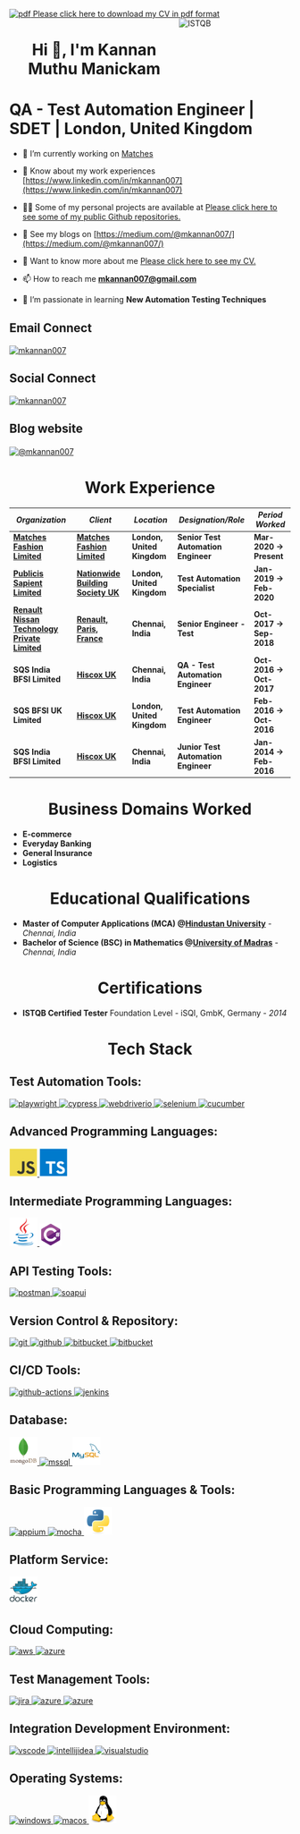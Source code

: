 <!--
**mkannan007/mkannan007** is a ✨ _special_ ✨ repository because its `README.md` (this file) appears on your GitHub profile.

Here are some ideas to get you started:

- 🔭 I’m currently working on ...
- 🌱 I’m currently learning ...
- 👯 I’m looking to collaborate on ...
- 🤔 I’m looking for help with ...
- 💬 Ask me about ...
- 📫 How to reach me: ...
- 😄 Pronouns: ...
- ⚡ Fun fact: ...

<img align="right" src="https://asset.brandfetch.io/id5o3EIREg/id6PVBBFQj.svg?updated=1696475443284" alt="gmail" height="50" width="50" />mkannan007@gmail.com</a> 
-->
<p align="left">
<a href="https://github.com/mkannan007/mkannan007/blob/main/KANNAN_M_CV_NEW.pdf" download="Kannan_CV_QA-Test_Engineer"> 
<img src="https://www.iconpacks.net/icons/2/free-pdf-download-icon-2617-thumb.png" alt="pdf" width="50" height="50"/>
  Please click here to download my CV in pdf format 
</a>
<img align="right" src="https://www.gasq.org/files/content/gasq/downloads/certification/ISTQB/ISTQB.png" alt="ISTQB" width="200" height="120"/>
<!-- <img align="right" src="https://komarev.com/ghpvc/?username=mkannan007&label=Profile%20views&color=0e75b6&style=flat" alt="mkannan007" />  -->
</p>

<h1 align="center">Hi 👋, I'm Kannan Muthu Manickam</h1>
<h1 align="left">QA - Test Automation Engineer | SDET | London, United Kingdom</h1>

- 🔭 I’m currently working on [Matches](https://www.matchesfashion.com)

- 📄 Know about my work experiences [https://www.linkedin.com/in/mkannan007](https://www.linkedin.com/in/mkannan007)

- 👨‍💻 Some of my personal projects are available at <a href="https://github.com/mkannan007?tab=repositories" target="blank">Please click here to see some of my public Github repositories.</a>

- 📝 See my blogs on [https://medium.com/@mkannan007/](https://medium.com/@mkannan007/)
  
- 💬 Want to know more about me <a href="https://github.com/mkannan007/mkannan007/blob/main/KANNAN_M_CV_NEW.pdf" target="blank">Please click here to see my CV.</a>

- 📫 How to reach me **mkannan007@gmail.com**

- 🌱 I’m passionate in learning **New Automation Testing Techniques**

<!-- <h2 align="left">Contact</h2>
<details>
<summary>Email</summary>
<h2 align="left">mkannan007@gmail.com</h2>
</details>
<details>
<summary>Mobile</summary>
<h2 align="left">+44 07503044414</h2>
</details> -->

<h2 align="left">Email Connect</h2>
<p align="left">
<a href="mailto:mkannan007@gmail.com" target="blank"><img align="center" src="https://asset.brandfetch.io/id5o3EIREg/id6PVBBFQj.svg?updated=1696475443284" alt="mkannan007" height="50" width="50" /></a>
</p>

<h2 align="left">Social Connect</h2>
<p align="left">
<a href="https://linkedin.com/in/mkannan007" target="blank"><img align="center" src="https://asset.brandfetch.io/idbGPuWgz_/ida2097ajd.png?updated=1701212804122" alt="mkannan007" height="50" width="50" /></a>
</p>

<h2 align="left">Blog website</h2>
<p align="left">
<a href="https://medium.com/@mkannan007" target="blank"><img align="center" src="https://asset.brandfetch.io/idIlQtGZ76/id0-IgdVBb.jpeg?updated=1667572307182" alt="@mkannan007" height="50" width="50" /></a>
</p>

<h1 align="center"> Work Experience</h1>

|**_Organization_**| **_Client_**| **_Location_**| **_Designation/Role_**| **_Period Worked_**|
|------------|---------|-----------------|--------------|--------------|
|**[Matches Fashion Limited](https://www.matchesfashion.com/)**| **[Matches Fashion Limited](https://www.matchesfashion.com/)** | **London, United Kingdom**| **Senior Test Automation Engineer**| **Mar-2020 -> Present**|
|**[Publicis Sapient Limited](https://www.publicissapient.com/)**| **[Nationwide Building Society UK](https://www.nationwide.co.uk/)** |**London, United Kingdom**| **Test Automation Specialist**| **Jan-2019 -> Feb-2020**|
|**[Renault Nissan Technology Private Limited](https://rntbci.in/)**|**[Renault, Paris, France](https://www.renaultgroup.com/en/)** | **Chennai, India**| **Senior Engineer - Test**| **Oct-2017 -> Sep-2018**|
|**SQS India BFSI Limited** | **[Hiscox UK](https://www.hiscox.co.uk/)** | **Chennai, India**| **QA - Test Automation Engineer**| **Oct-2016 -> Oct-2017**|
|**SQS BFSI UK Limited**| **[Hiscox UK](https://www.hiscox.co.uk/)** | **London, United Kingdom**| **Test Automation Engineer**| **Feb-2016 -> Oct-2016**|
|**SQS India BFSI Limited**| **[Hiscox UK](https://www.hiscox.co.uk/)** | **Chennai, India**| **Junior Test Automation Engineer**| **Jan-2014 -> Feb-2016**|

<!-- - **Senior Test Automation Engineer @[Matches Fashion](https://www.matchesfashion.com) - London, UK**, - _Since March 2020 to Current_
- **QA Test Automation Specialist @[Publicis Sapient](https://www.publicissapient.com/) - London, UK** for the Client **([Nationwide Building Society](https://www.nationwide.co.uk/))** - _January 2019 to February 2020_
- **Senior Engineer - Test @[Renault Nissan Technology and Business Centre India](https://rntbci.in/) - Chennai, India** - _October 2017 to September 2018_
- **Test Automation Engineer** formally it was **SQS BFSI limited** and now it is **[Expleo](https://expleo.com/) - London, UK** and **Chennai, India** for the client **([Hiscox UK](https://www.hiscox.co.uk/))** - _January 2014 to October 2017_ -->

<h1 align="center"> Business Domains Worked </h1>

- **E-commerce**
- **Everyday Banking**
- **General Insurance**
- **Logistics**

<h1 align="center"> Educational Qualifications</h1>

- **Master of Computer Applications (MCA) @[Hindustan University](https://hindustanuniv.ac.in/)** - _Chennai, India_
- **Bachelor of Science (BSC) in Mathematics @[University of Madras](https://www.unom.ac.in/)** - _Chennai, India_

<h1 align="center"> Certifications </h1>

- **ISTQB Certified Tester** Foundation Level - iSQI, GmbK, Germany - _2014_

<h1 align="center"> Tech Stack</h1>
<h2 align="left">Test Automation Tools:</h2>
<p align="left"> 
  <a href="https://playwright.dev/" target="_blank" rel="noreferrer"> <img src="https://asset.brandfetch.io/idpyc8TcWP/idEJ2Bgun2.png?updated=1693577479421" alt="playwright" width="50" height="50"/> </a>
  <a href="https://www.cypress.io" target="_blank" rel="noreferrer"> <img src="https://asset.brandfetch.io/idIq_kF0rb/idv3zwmSiY.jpeg?updated=1667565306852" alt="cypress" width="50" height="50"/> </a> 
  <a href="https://webdriver.io/" target="_blank" rel="noreferrer"> <img src="https://asset.brandfetch.io/idV7ZoyErg/idjjDL4vNp.svg?updated=1700632173304" alt="webdriverio" width="50" height="50"/> </a>
  <a href="https://www.selenium.dev/" target="_blank" rel="noreferrer"> <img src="https://asset.brandfetch.io/id3uyOwT-S/idgLpsQVbx.jpeg?updated=1701429400602" alt="selenium" width="50" height="50"/> </a>
  <a href="https://cucumber.io/" target="_blank" rel="noreferrer"> <img src="https://static.javatpoint.com/tutorial/cucumber/images/cucumber-testing-tutorial.png" alt="cucumber" width="50" height="50"/> </a>
</p>

<h2 align="left">Advanced Programming Languages:</h2>
<p align="left"> 
  <a href="https://developer.mozilla.org/en-US/docs/Web/JavaScript" target="_blank" rel="noreferrer"> <img src="https://raw.githubusercontent.com/devicons/devicon/master/icons/javascript/javascript-original.svg" alt="javascript" width="50" height="50"/> </a>
  <a href="https://www.typescriptlang.org/" target="_blank" rel="noreferrer"> <img src="https://raw.githubusercontent.com/devicons/devicon/master/icons/typescript/typescript-original.svg" alt="typescript" width="50" height="50"/> </a>
</p>

<h2 align="left">Intermediate Programming Languages:</h2>
<p align="left"> 
  <a href="https://www.java.com" target="_blank" rel="noreferrer"> <img src="https://raw.githubusercontent.com/devicons/devicon/master/icons/java/java-original.svg" alt="java" width="50" height="50"/> </a>
  <a href="https://learn.microsoft.com/en-us/dotnet/csharp/tour-of-csharp/" target="_blank" rel="noreferrer"> <img src="https://raw.githubusercontent.com/devicons/devicon/master/icons/csharp/csharp-original.svg" alt="csharp" width="40" height="40"/> </a>
</p>

<h2 align="left">API Testing Tools:</h2> 
<p align="left">
  <a href="https://www.postman.com/" target="_blank" rel="noreferrer"> <img src="https://static-00.iconduck.com/assets.00/postman-icon-497x512-beb7sy75.png" alt="postman" width="50" height="50"/> </a>
  <a href="https://www.soapui.org/" target="_blank" rel="noreferrer"> <img src="https://static1.smartbear.co/smartbearbrand/media/images/home/soapui-icon.svg" alt="soapui" width="50" height="50"/> </a>
</p>

<h2 align="left">Version Control & Repository:</h2>
<p align="left">
  <a href="https://git-scm.com/" target="_blank" rel="noreferrer"> <img src="https://www.vectorlogo.zone/logos/git-scm/git-scm-icon.svg" alt="git" width="40" height="40"/> </a>
  <a href="https://www.github.com/" target="_blank" rel="noreferrer"> <img src="https://asset.brandfetch.io/idZAyF9rlg/idd6TtF-kc.png?updated=1667559870304" alt="github" width="50" height="50"/> </a> 
  <a href="https://bitbucket.org/" target="_blank" rel="noreferrer"> <img src="https://asset.brandfetch.io/idd2DoANAu/id36DLVR43.jpeg?updated=1700818420022" alt="bitbucket" width="50" height="50"/> </a>
  <a href="https://www.sourcetreeapp.com/" target="_blank" rel="noreferrer"> <img src="https://asset.brandfetch.io/idSvbGo8Jb/id0aRWHNYw.jpeg?updated=1699420251133" alt="bitbucket" width="50" height="50"/> </a>
</p>

<h2 align="left">CI/CD Tools:</h2> 
<p align="left">
  <a href="https://www.github.com" target="_blank" rel="noreferrer"> <img src="https://seeklogo.com/images/G/github-actions-logo-031704BDC6-seeklogo.com.png" alt="github-actions" width="50" height="50"/> </a>
  <a href="https://www.jenkins.io" target="_blank" rel="noreferrer"> <img src="https://www.vectorlogo.zone/logos/jenkins/jenkins-icon.svg" alt="jenkins" width="50" height="50"/> </a>
</p>

<h2 align="left">Database:</h2> 
<p align="left">
  <a href="https://www.mongodb.com/" target="_blank" rel="noreferrer"> <img src="https://raw.githubusercontent.com/devicons/devicon/master/icons/mongodb/mongodb-original-wordmark.svg" alt="mongodb" width="50" height="50"/> </a> 
  <a href="https://www.microsoft.com/en-us/sql-server" target="_blank" rel="noreferrer"> <img src="https://www.svgrepo.com/show/303229/microsoft-sql-server-logo.svg" alt="mssql" width="50" height="50"/> </a> 
  <a href="https://www.mysql.com/" target="_blank" rel="noreferrer"> <img src="https://raw.githubusercontent.com/devicons/devicon/master/icons/mysql/mysql-original-wordmark.svg" alt="mysql" width="50" height="50"/> </a> 
</p>

<h2 align="left">Basic Programming Languages & Tools:</h2>
<p align="left"> 
  <a href="https://appium.io/" target="_blank" rel="noreferrer"> <img src="https://cdn.worldvectorlogo.com/logos/appium.svg" alt="appium" width="50" height="50"/> </a>
  <a href="https://mochajs.org" target="_blank" rel="noreferrer"> <img src="https://www.vectorlogo.zone/logos/mochajs/mochajs-icon.svg" alt="mocha" width="50" height="50"/> </a>
  <a href="https://www.python.org" target="_blank" rel="noreferrer"> <img src="https://raw.githubusercontent.com/devicons/devicon/master/icons/python/python-original.svg" alt="python" width="50" height="50"/> </a>
</p>

<h2 align="left">Platform Service:</h2>
<p align="left">
  <a href="https://www.docker.com/" target="_blank" rel="noreferrer"> <img src="https://raw.githubusercontent.com/devicons/devicon/master/icons/docker/docker-original-wordmark.svg" alt="docker" width="50" height="50"/> </a>
</p>

<h2 align="left">Cloud Computing:</h2> 
<p align="left">
  <a href="https://aws.amazon.com" target="_blank" rel="noreferrer"> <img src="https://asset.brandfetch.io/idVoqFQ-78/idx8BHUdtJ.jpeg?updated=1691083841359" alt="aws" width="50" height="50"/> </a>
  <a href="https://azure.microsoft.com" target="_blank" rel="noreferrer"> <img src="https://asset.brandfetch.io/idgS27aNck/idCmnoKBI6.svg?updated=1691215842267" alt="azure" width="50" height="50"/> </a>
</p>

<h2 align="left">Test Management Tools:</h2> 
<p align="left">
  <a href="https://www.atlassian.com/software/jira" target="_blank" rel="noreferrer"> <img src="https://asset.brandfetch.io/id63p8eMbd/idUWOKD8cb.png?updated=1700238329501" alt="jira" width="50" height="50"/> </a>
  <a href="https://www.atlassian.com/software/confluence" target="_blank" rel="noreferrer"> <img src="https://asset.brandfetch.io/idBFOvuMhL/idfKy1t9dy.jpeg?updated=1701726627866" alt="azure" width="50" height="50"/> </a>
   <a href="https://www.getxray.app/" target="_blank" rel="noreferrer"> <img src="https://asset.brandfetch.io/idc3hyMp7V/id_1WD8a-V.jpeg?updated=1701812293182" alt="azure" width="50" height="50"/> </a>
</p>

<h2 align="left">Integration Development Environment:</h2>
<p align="left">
  <a href="https://code.visualstudio.com/" target="_blank" rel="noreferrer"> <img src="https://logowik.com/content/uploads/images/visual-studio-code7642.jpg" alt="vscode" width="50" height="50"/> </a>
  <a href="https://www.jetbrains.com/idea/" target="_blank" rel="noreferrer"> <img src="https://upload.wikimedia.org/wikipedia/commons/thumb/9/9c/IntelliJ_IDEA_Icon.svg/2048px-IntelliJ_IDEA_Icon.svg.png" alt="intellijidea" width="50" height="50"/> </a>
  <a href="https://visualstudio.microsoft.com/" target="_blank" rel="noreferrer"> <img src="https://visualstudio.microsoft.com/wp-content/uploads/2021/10/Product-Icon.svg" alt="visualstudio" width="50" height="50"/> </a>
</p>

<h2 align="left">Operating Systems:</h2>
<p align="left">
  <a href="https://www.microsoft.com/en-gb/windows" target="_blank" rel="noreferrer"> <img src="https://encrypted-tbn0.gstatic.com/images?q=tbn:ANd9GcSlHX7h6o8T6ttFNYpSgNSRFUYnpeEiigjACSsZgiLpmw&s" alt="windows" width="50" height="50"/> </a>
  <a href="https://www.apple.com/uk/macos/" target="_blank" rel="noreferrer"> <img src="https://asset.brandfetch.io/idnrCPuv87/idQGxxARFI.jpeg?updated=1683101444619" alt="macos" width="50" height="50"/> </a> 
  <a href="https://www.linux.org/" target="_blank" rel="noreferrer"> <img src="https://raw.githubusercontent.com/devicons/devicon/master/icons/linux/linux-original.svg" alt="linux" width="50" height="50"/> </a> 
</p>
